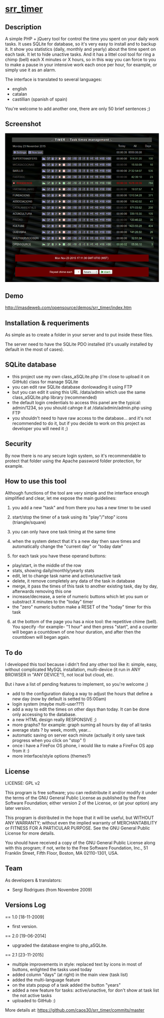 # [srr_timer](https://github.com/caos30/srr_timer)

## Description

A simple PHP + jQuery tool for control the time you spent on your daily work tasks. It uses SQLite for database, so it's very easy to install and to backup it. 
It show you statistics (daily, monthly and yearly) about the time spent on each task. It let to hide unactive tasks. And it has a littel cool tool for ring a chimp (bell) each X minutes or X hours, 
so in this way you can force to you to make a pause in your intensive work each once per hour, for example, or simply use it as an alarm.

The interface is translated to several languages: 

 - english
 - catalan 
 - castillian (spanish of spain)

You're welcome to add another one, there are only 50 brief sentences ;)

## Screenshot

![screenshot](/screenshot.png?raw=true "Main panel")

## Demo

http://imasdeweb.com/opensource/demos/srr_timer/index.htm

## Installation & requeriments

As simple as to create a folder in your server and to put inside these files.

The server need to have the SQLite PDO installed (it's usually installed by default in the most of cases).

## SQLite database

- this project use my own class_aSQLite.php (i'm close to upload it on GitHub) class for manage SQLite
- you can edit raw SQLite database donlowading it using FTP
- but you can edit it using this URL /data/admin which use the same class_aSQLite.php library (recommended)
- the default login credentials to access this panel are the typical: admin/1234, so you should cahnge it at /data/admin/admin.php using FTP
- you shouldn't need to have raw access to the database... and it's not recommended to do it, but if you decide to work on this project as developer you will need it ;)

## Security

By now there is no any secure login system, so it's recommendable to protect that folder using the Apache password folder protection, for example.

## How to use this tool

Although functions of the tool are very simple and the interface enough simplified and clear, let me expose the main guidelines:

1. you add a new "task" and from there you has a new timer to be used

2. start/stop the timer of a task using its "play"/"stop" icons (triangle/square)

3. you can only have one task timing at the same time

4. when the system detect that it's a new day then save times and automatically change the "current day" or "today date"

5. for each task you have these operand buttons:

- play/start, in the middle of the row
- stats, showing daily/monthly/yearly stats
- edit, let to change task name and active/unactive task
- delete, it remove completely any data of the task in database
- merge, it pass the times of this task to another existing task, day by day, afterwards removing this one
- increase/decrease, a serie of numeric buttons which let you sum or substract X minutes to the "today" timer
- the "zero" numeric button make a RESET of the "today" timer for this task

6. at the bottom of the page you has a nice tool: the repetitive chime (bell). You specify -for example- "1 hour" and then press "start", and a counter will began a countdown of one hour duration, and after then the countdown will began again.

## To do

I developed this tool because i didn't find any other tool like it: simple, easy, without complicated MySQL installation, multi-device (it run in ANY BROWSER in "ANY DEVICE"!), not local but cloud, etc.

But i have a list of pending features to implement, so you're welcome ;)

- add to the configuration dialog a way to adjust the hours that define a new day (now by default is setted to 05:00am)
- login system (maybe multi-user???)
- add a way to edit the times on other days than today. It can be done only accessing to the database.
- a new HTML design really RESPONSIVE ;)
- more graphs? for example: graph suming all hours by day of all tasks
- average stats ? by week, month, year...
- automatic saving on server each minute (actually it only save task progress when you click on "stop" !)
- once i have a FireFox OS phone, i would like to make a FireFox OS app from it :)
- more interface/style options (themes?)

## License

LICENSE: GPL v2

This program is free software; you can redistribute it and/or
modify it under the terms of the GNU General Public License
as published by the Free Software Foundation; either version 2
of the License, or (at your option) any later version.

This program is distributed in the hope that it will be useful,
but WITHOUT ANY WARRANTY; without even the implied warranty of
MERCHANTABILITY or FITNESS FOR A PARTICULAR PURPOSE. See the
GNU General Public License for more details.

You should have received a copy of the GNU General Public License
along with this program; if not, write to the Free Software
Foundation, Inc., 51 Franklin Street, Fifth Floor, Boston, MA 02110-1301, USA.

## Team

As developers & translators: 

 - Sergi Rodrigues (from Novembre 2009)

## Versions Log

== 1.0 [18-11-2009]

 - first version.

== 2.0 [19-06-2014]

 - upgraded the database engine to php_aSQLite.

== 2.1 [23-11-2015]

 - multiple improvements in style: replaced text by icons in most of buttons, enlighted the tasks used today
 - added column "days" (at right) in the main view (task list)
 - added the multi-language feature
 - on the stats popup of a task added the button "years"
 - added a new feature for tasks: active/unactive, for don't show at task list the not active tasks
 - uploaded to GitHub :)

More details at: https://github.com/caos30/srr_timer/commits/master

